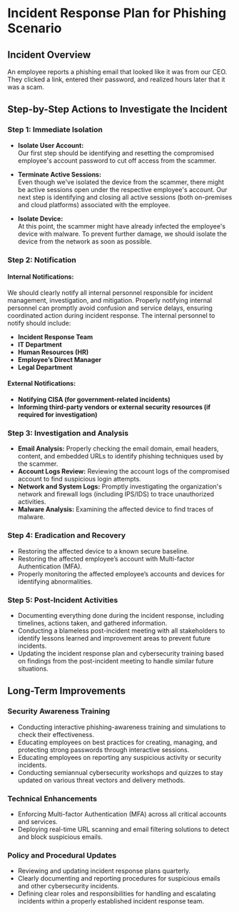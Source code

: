 # Incident Response Plan for Phishing Scenario

## Incident Overview
An employee reports a phishing email that looked like it was from our CEO. They clicked a link, entered their password, and realized hours later that it was a scam.

## Step-by-Step Actions to Investigate the Incident

### Step 1: Immediate Isolation

- **Isolate User Account:**  
Our first step should be identifying and resetting the compromised employee's account password to cut off access from the scammer.

- **Terminate Active Sessions:**  
Even though we've isolated the device from the scammer, there might be active sessions open under the respective employee's account. Our next step is identifying and closing all active sessions (both on-premises and cloud platforms) associated with the employee.

- **Isolate Device:**  
At this point, the scammer might have already infected the employee's device with malware. To prevent further damage, we should isolate the device from the network as soon as possible.

### Step 2: Notification

#### Internal Notifications:

We should clearly notify all internal personnel responsible for incident management, investigation, and mitigation. Properly notifying internal personnel can promptly avoid confusion and service delays, ensuring coordinated action during incident response. The internal personnel to notify should include:

- **Incident Response Team**
- **IT Department**
- **Human Resources (HR)**
- **Employee’s Direct Manager**
- **Legal Department**

#### External Notifications:
- **Notifying CISA (for government-related incidents)**
- **Informing third-party vendors or external security resources (if required for investigation)**

### Step 3: Investigation and Analysis

- **Email Analysis:** Properly checking the email domain, email headers, content, and embedded URLs to identify phishing techniques used by the scammer.
- **Account Logs Review:** Reviewing the account logs of the compromised account to find suspicious login attempts.
- **Network and System Logs:** Promptly investigating the organization's network and firewall logs (including IPS/IDS) to trace unauthorized activities.
- **Malware Analysis:** Examining the affected device to find traces of malware.

###  Step 4: Eradication and Recovery

- Restoring the affected device to a known secure baseline.
- Restoring the affected employee’s account with Multi-factor Authentication (MFA).
- Properly monitoring the affected employee’s accounts and devices for identifying abnormalities.

###  Step 5: Post-Incident Activities

- Documenting everything done during the incident response, including timelines, actions taken, and gathered information.
- Conducting a blameless post-incident meeting with all stakeholders to identify lessons learned and improvement areas to prevent future incidents.
- Updating the incident response plan and cybersecurity training based on findings from the post-incident meeting to handle similar future situations.

## Long-Term Improvements

### Security Awareness Training

- Conducting interactive phishing-awareness training and simulations to check their effectiveness.
- Educating employees on best practices for creating, managing, and protecting strong passwords through interactive sessions.
- Educating employees on reporting any suspicious activity or security incidents.
- Conducting semiannual cybersecurity workshops and quizzes to stay updated on various threat vectors and delivery methods.

### Technical Enhancements
- Enforcing Multi-factor Authentication (MFA) across all critical accounts and services.
- Deploying real-time URL scanning and email filtering solutions to detect and block suspicious emails.

### Policy and Procedural Updates
- Reviewing and updating incident response plans quarterly.
- Clearly documenting and reporting procedures for suspicious emails and other cybersecurity incidents.
- Defining clear roles and responsibilities for handling and escalating incidents within a properly established incident response team.
